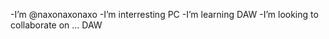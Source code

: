 -I’m @naxonaxonaxo
-I’m interresting PC
-I’m learning DAW
-I’m looking to collaborate on ... DAW

<!---
naxonaxonaxo/naxonaxonaxo is a ✨ special ✨ repository because its `README.md` (this file) appears on your GitHub profile.
You can click the Preview link to take a look at your changes.
--->
